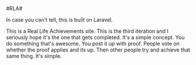 #RLA#

In case you can't tell, this is built on Laravel. 

This is a Real Life Achievements site. This is the third iteration and I seriously hope it's the one that gets completed. It's a simple concept. You do something that's awesome. You post it up with proof. People vote on whether the proof applies and its up. Then other people try and achieve that same thing. It's simple.


